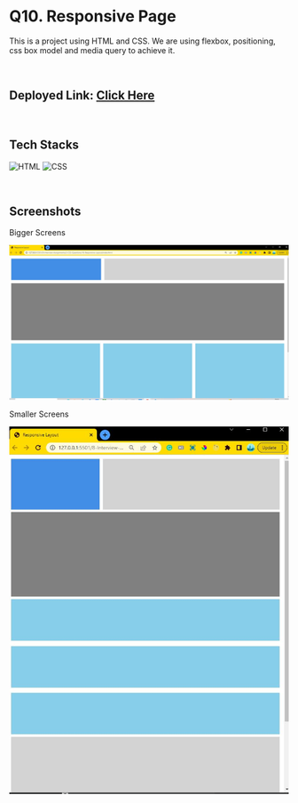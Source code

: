 # Q10. Responsive Page

This is a project using HTML and CSS. We are using flexbox, positioning, css box model and media query to achieve it.

<br>

## Deployed Link: [Click Here]()


<br>

## Tech Stacks
![HTML](https://img.shields.io/badge/HTML5-E34F26?style=for-the-badge&logo=html5&logoColor=white) 
![CSS](https://img.shields.io/badge/CSS3-1572B6?style=for-the-badge&logo=css3&logoColor=white)


<br>

## Screenshots
Bigger Screens

![Page1](./big-screen.JPG)

Smaller Screens

![Page2](./small-screen.JPG)

<br>
